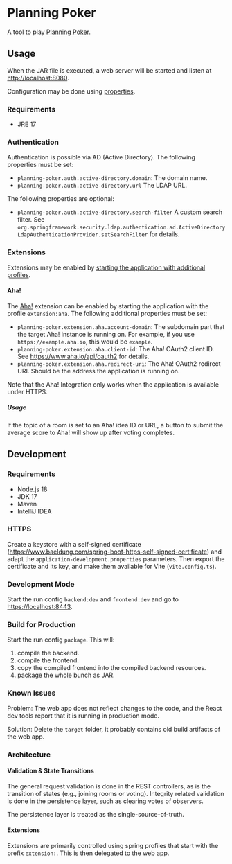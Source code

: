 # Planning Poker

A tool to play [Planning Poker](https://en.wikipedia.org/wiki/Planning_poker).

## Usage

When the JAR file is executed, a web server will be started and listen at <http://localhost:8080>.

Configuration may be done
using [properties](https://docs.spring.io/spring-boot/docs/current/reference/html/howto.html#howto.properties-and-configuration.external-properties-location).

### Requirements

- JRE 17

### Authentication

Authentication is possible via AD (Active Directory).
The following properties must be set:

- `planning-poker.auth.active-directory.domain`: The domain name.
- `planning-poker.auth.active-directory.url` The LDAP URL.

The following properties are optional:

- `planning-poker.auth.active-directory.search-filter` A custom search filter.
  See `org.springframework.security.ldap.authentication.ad.ActiveDirectoryLdapAuthenticationProvider.setSearchFilter` for details.

### Extensions

Extensions may be enabled
by [starting the application with additional profiles](https://docs.spring.io/spring-boot/docs/current/reference/html/howto.html#howto.properties-and-configuration.set-active-spring-profiles).

#### Aha!

The [Aha!](https://www.aha.io/ideas/overview) extension can be enabled by starting the application with the profile `extension:aha`.
The following additional properties must be set:

- `planning-poker.extension.aha.account-domain`: The subdomain part that the target Aha! instance is running on. For example, if you
  use `https://example.aha.io`, this would be `example`.
- `planning-poker.extension.aha.client-id`: The Aha! OAuth2 client ID. See <https://www.aha.io/api/oauth2> for details.
- `planning-poker.extension.aha.redirect-uri`: The Aha! OAuth2 redirect URI. Should be the address the application is running on.

Note that the Aha! Integration only works when the application is available under HTTPS.

##### Usage

If the topic of a room is set to an Aha! idea ID or URL, a button to submit the average score to Aha! will show up after voting completes.

## Development

### Requirements

- Node.js 18
- JDK 17
- Maven
- IntelliJ IDEA

### HTTPS

Create a keystore with a self-signed certificate (https://www.baeldung.com/spring-boot-https-self-signed-certificate) and adapt
the `application-development.properties` parameters.
Then export the certificate and its key, and make them available for Vite (`vite.config.ts`).

### Development Mode

Start the run config `backend:dev` and `frontend:dev` and go to <https://localhost:8443>.

### Build for Production

Start the run config `package`.
This will:

1) compile the backend.
2) compile the frontend.
3) copy the compiled frontend into the compiled backend resources.
4) package the whole bunch as JAR.

### Known Issues

Problem: The web app does not reflect changes to the code, and the React dev tools report that it is running in production mode.

Solution: Delete the `target` folder, it probably contains old build artifacts of the web app.

### Architecture

#### Validation & State Transitions

The general request validation is done in the REST controllers, as is the transition of states (e.g., joining rooms or voting).
Integrity related validation is done in the persistence layer, such as clearing votes of observers.

The persistence layer is treated as the single-source-of-truth.

#### Extensions

Extensions are primarily controlled using spring profiles that start with the prefix `extension:`. This is then delegated to the web app.